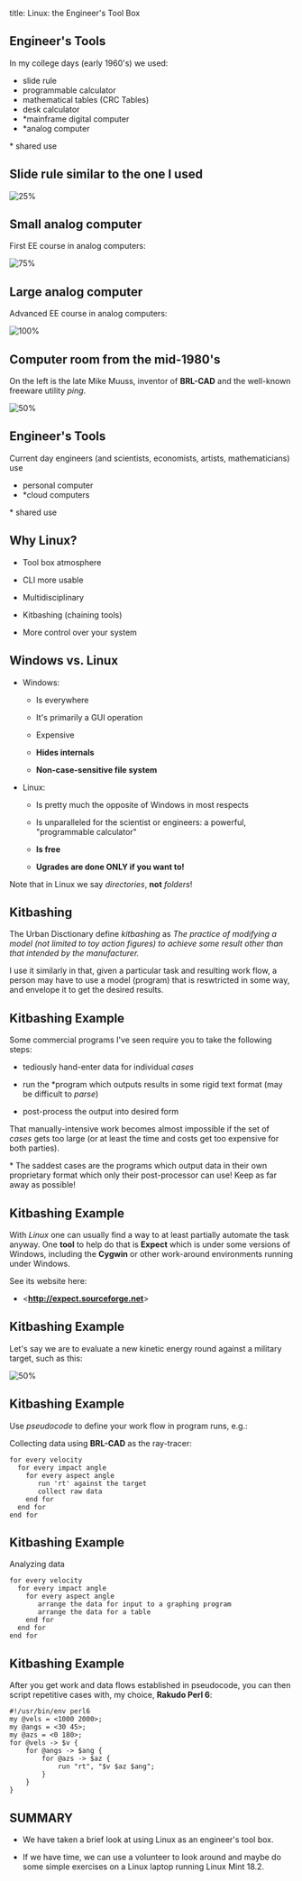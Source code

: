 title: Linux: the Engineer's Tool Box
<!-- insert-file headers.md -->

<!-- insert-file background.md -->

## Engineer's Tools

In my college days (early 1960's) we used:

- slide rule
- programmable calculator
- mathematical tables (CRC Tables)
- desk calculator
- *mainframe digital computer
- *analog computer

\* shared use

## Slide rule similar to the one I used

![25%](pics/SliderulePickettN902T-agr.jpg)

## Small analog computer

First EE course in analog computers:

![75%](pics/gte-table-top-analog-front_thumb.jpg)

## Large analog computer

Advanced EE course in analog computers:

![100%](pics/larger-era64_eai_european_small.jpg)

## Computer room from the mid-1980's

On the left is the late Mike Muuss, inventor of **BRL-CAD** and the
well-known freeware utility *ping*.

![50%](pics/mike-muuss-brlcad-album.jpg)

## Engineer's Tools

Current day engineers (and scientists, economists, artists,
mathematicians) use

- personal computer
- *cloud computers

\* shared use

## Why Linux?

- Tool box atmosphere

- CLI more usable

- Multidisciplinary

- Kitbashing (chaining tools)

- More control over your system

## Windows vs. Linux

- Windows:

	- Is everywhere

	- It's primarily a GUI operation

	- Expensive

	- **Hides internals**

    - **Non-case-sensitive file system**

- Linux:

	- Is pretty much the opposite of Windows in most respects

	- Is unparalleled for the scientist or engineers: a powerful,
	  "programmable calculator"

	- **Is free**

    - **Ugrades are done ONLY if you want to!**

Note that in Linux we say *directories*, **not** *folders*!

## Kitbashing

The Urban Disctionary define *kitbashing* as *The practice of
modifying a model (not limited to toy action figures) to achieve some
result other than that intended by the manufacturer.*

I use it similarly in that, given a particular task and resulting work
flow, a person may have to use a model (program) that is reswtricted
in some way, and envelope it to get the desired results.

## Kitbashing Example

Some commercial programs I've seen require you to take the following steps:

- tediously hand-enter data for individual *cases*

- run the \*program which outputs results in some rigid text format (may be difficult to *parse*)

- post-process the output into desired form

That manually-intensive work becomes almost impossible if the set of
*cases* gets too large (or at least the time and costs get too
expensive for both parties).

\* The saddest cases are the programs which output data in their own
  proprietary format which only their post-processor can use!  Keep as
  far away as possible!

## Kitbashing Example

With *Linux* one can usually find a way to at least partially automate
the task anyway.  One **tool** to help do that is **Expect** which is
under some versions of Windows, including the **Cygwin** or other
work-around environments running under Windows.

See its website here:

- <**<http://expect.sourceforge.net>**>

## Kitbashing Example

Let's say we are to evaluate a new kinetic energy round against a military target, such as this:

![50%](pics/220px-PLZ45155mm_Howitzer.jpg)


## Kitbashing Example

Use *pseudocode* to define your work flow in program runs, e.g.:

Collecting data using **BRL-CAD** as the ray-tracer:

~~~
for every velocity
  for every impact angle
    for every aspect angle
       run 'rt' against the target
       collect raw data
    end for
  end for
end for
~~~

## Kitbashing Example

Analyzing data

~~~
for every velocity
  for every impact angle
    for every aspect angle
       arrange the data for input to a graphing program
       arrange the data for a table
    end for
  end for
end for
~~~

## Kitbashing Example

After you get work and data flows established in pseudocode, you can
then script repetitive cases with, my choice, **Rakudo Perl 6**:

~~~
#!/usr/bin/env perl6
my @vels = <1000 2000>;
my @angs = <30 45>;
my @azs = <0 180>;
for @vels -> $v {
    for @angs -> $ang {
        for @azs -> $az {
            run "rt", "$v $az $ang";
        }
    }
}
~~~

## SUMMARY

- We have taken a brief look at using Linux as an engineer's tool box.

- If we have time, we can use a volunteer to look around and maybe do
  some simple exercises on a Linux laptop running Linux Mint 18.2.


<!-- insert-file closer-help.md -->
